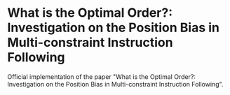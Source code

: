# What is the Optimal Order?: Investigation on the Position Bias in Multi-constraint Instruction Following
Official implementation of the paper "What is the Optimal Order?: Investigation on the Position Bias in Multi-constraint Instruction Following".
